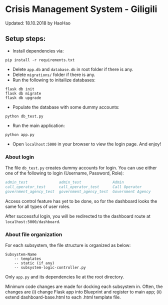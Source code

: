 # Crisis Management System - Giligili

Updated: 18.10.2018 by HaoHao

## Setup steps:

- Install dependencies via:
```
pip install -r requirements.txt
``` 
- Delete `app.db` and `database.db` in root folder if there is any.
- Delete `migrations/` folder if there is any.
- Run the following to initailize databases:
```
flask db init
flask db migrate
flask db upgrade
```
- Populate the database with some dummy accounts:
```
python db_test.py
```
- Run the main application:
```
python app.py
``` 
- Open `localhost:5000` in your browser to view the login page. And enjoy!


### About login 
The file `db_test.py` creates dummy accounts for login. 
You can use either one of the following to login
(Username, Password, Role):
```bibtex
admin_test              admin_test              Admin
call_operator_test      call_operator_test      Call Operator
government_agency_test  government_agency_test  Government Agency
```

Access control feature has yet to be done, so for the dashboard looks
the same for all types of user roles.

After successful login, you will be redirected to the dashboard route at `localhost:5000/dashboard`.

### About file organization
For each subsystem, the file structure is organized as below:
```
Subsystem-Name
    -- templates
    -- static (if any)
    -- subsystem-logic-controller.py
```
Only `app.py` and its dependencies lie at the root directory.

Minimum code changes are made for docking each subsystem in.
Often, the changes are (i) change Flask app into Blueprint and register to main app;
(ii) extend dashboard-base.html to each .html template file.


